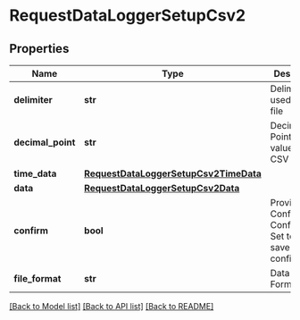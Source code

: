 # RequestDataLoggerSetupCsv2

## Properties
Name | Type | Description | Notes
------------ | ------------- | ------------- | -------------
**delimiter** | **str** | Delimiter used in CSV file | 
**decimal_point** | **str** | Decimal Point of values in CSV file | 
**time_data** | [**RequestDataLoggerSetupCsv2TimeData**](RequestDataLoggerSetupCsv2TimeData.md) |  | 
**data** | [**RequestDataLoggerSetupCsv2Data**](RequestDataLoggerSetupCsv2Data.md) |  | 
**confirm** | **bool** | Provided Configuration Confirmation. Set to true to save current configuration | 
**file_format** | **str** | Data File Format | 

[[Back to Model list]](../README.md#documentation-for-models) [[Back to API list]](../README.md#documentation-for-api-endpoints) [[Back to README]](../README.md)


